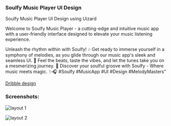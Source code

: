 ### Soulfy Music Player UI Design

Soulfy Music Player UI Design using Uizard

Welcome to Soulfy Music Player - a cutting-edge and intuitive music app with a user-friendly interface designed to elevate your music listening experience. 

Unleash the rhythm within with Soulfy! 🎶 
Get ready to immerse yourself in a symphony of melodies, as you glide through our music app's sleek and seamless UI.
🎵 Feel the beats, taste the vibes, and let the tunes take you on a mesmerizing journey. 
🌟 Discover your soulful groove with Soulfy - Where music meets magic. 
✨🎧 #Soulfy #MusicApp #UI #Design #MelodyMasters" 

[Dribble design](https://dribbble.com/shots/22169325-Soulfy-The-Music-Player)
### Screenshots:


![layout 1](https://github.com/shibinsp45/Soulfy/assets/63835182/f35c2ae8-d72b-478b-8340-54eead58e6c7)


![layout 2](https://github.com/shibinsp45/Soulfy/assets/63835182/c9672afb-58cd-4dff-8303-5c8080be1d97)
